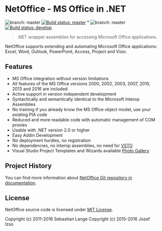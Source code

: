# NetOffice - MS Office in .NET

![branch: master](http://img.shields.io/badge/branch-master-blue.svg?style=flat) [![Build status: master](https://ci.appveyor.com/api/projects/status/kr1qy7by3fakto3s/branch/master?svg=true)](https://ci.appveyor.com/project/jozefizso/netoffice/branch/master) ° ![branch: master](http://img.shields.io/badge/branch-develop-blue.svg?style=flat) [![Build status: develop](https://ci.appveyor.com/api/projects/status/kr1qy7by3fakto3s/branch/develop?svg=true)](https://ci.appveyor.com/project/jozefizso/netoffice/branch/develop)

> .NET wrapper assemblies for accessing Microsoft Office applications.

NetOffice supports extending and automating Microsoft Office applications: Excel, Word, Outlook,
PowerPoint, Access, Project and Visio.

## Features

* MS Office integration without version limitations
* All features of the MS Office versions 2000, 2002, 2003, 2007, 2010, 2013 and 2016 are included
* Active support in version independent development
* Syntactically and semantically identical to the Microsoft Interop Assemblies
* No training if you already know the MS Office object model, use your existing PIA code
* Reduced and more readable code with automatic management of COM proxies
* Usable with .NET version 2.0 or higher
* Easy Addin Development
* No deployment hurdles, no registration
* No dependencies, no interop assemblies, no need for [VSTO][VSTO]
* Visual Studio Project Templates and Wizards available [Photo Gallery][NetOffice Photo Gallery]

## Project History

You can find more information about [NetOffice Git repository in documentation](Documentation/History.md).

## License

NetOffice source code is licensed under [MIT License](LICENSE.txt).

Copyright (c) 2011-2016 Sebastian Lange
Copyright (c) 2015-2016 Jozef Izso


[VSTO]: http://msdn.microsoft.com/en-us/library/jj620922.aspx
[NetOffice Photo Gallery]: http://netoffice.codeplex.com/wikipage?title=ProjectWizardScreenshots_English
